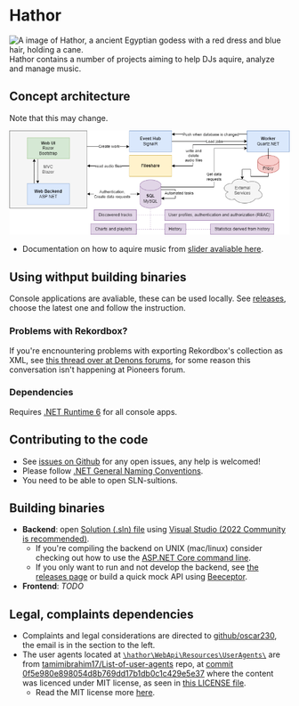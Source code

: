 # Hathor
<img src="https://upload.wikimedia.org/wikipedia/commons/thumb/4/47/Hathor.svg/440px-Hathor.svg.png" alt="A image of Hathor, a ancient Egyptian godess with a red dress and blue hair, holding a cane." width="30vw"/>
Hathor contains a number of projects aiming to help DJs aquire, analyze and manage music.

## Concept architecture
Note that this may change.

![A diagram representing the concept architecture of this project.](https://github.com/oscar230/Hathor/blob/main/docs/concept.drawio.png?raw=true)
- Documentation on how to aquire music from [slider avaliable here](https://github.com/oscar230/Hathor/blob/main/docs/slider.kz.md).

## Using withput building binaries
Console applications are avaliable, these can be used locally.
See [releases](https://github.com/oscar230/hathor/releases), choose the latest one and follow the instruction.
### Problems with Rekordbox?
If you're encnountering problems with exporting Rekordbox's collection as XML, see [this thread over at Denons forums](https://community.enginedj.com/t/no-more-xml-export-in-rekordbox-6-blocks-denon-prime-users-to-access-their-rekordbox-collection/21170/51), for some reason this conversation isn't happening at Pioneers forum.
### Dependencies
Requires [.NET Runtime 6](https://dotnet.microsoft.com/en-us/download/dotnet/6.0) for all console apps.

## Contributing to the code
* See [issues on Github](https://github.com/oscar230/hathor/issues) for any open issues, any help is welcomed!
* Please follow [.NET General Naming Conventions](https://docs.microsoft.com/en-us/dotnet/standard/design-guidelines/general-naming-conventions).
* You need to be able to open SLN-sultions.

## Building binaries
* **Backend**: open [Solution (.sln) file](https://docs.microsoft.com/en-us/visualstudio/extensibility/internals/solution-dot-sln-file?view=vs-2022) using [Visual Studio (2022 Community is recommended)](https://visualstudio.microsoft.com/).
  * If you're compiling the backend on UNIX (mac/linux) consider checking out how to use the [ASP.NET Core command line](https://dotnet.microsoft.com/en-us/learn/aspnet/what-is-aspnet-core).
  * If you only want to run and not develop the backend, see [the releases page](https://github.com/oscar230/hathor/releases) or build a quick mock API using [Beeceptor](https://beeceptor.com/).
* **Frontend**: _TODO_

## Legal, complaints dependencies
- Complaints and legal considerations are directed to [github/oscar230](https://github.com/oscar230), the email is in the section to the left.
- The user agents located at [`\hathor\WebApi\Resources\UserAgents\`](https://github.com/oscar230/hathor/tree/main/WebApi/Resources/UserAgents) are from [tamimibrahim17/List-of-user-agents](https://github.com/tamimibrahim17/List-of-user-agents) repo, at [commit 0f5e980e898054d8b769dd17b1db0c1c429e5e37](https://github.com/tamimibrahim17/List-of-user-agents/commit/0f5e980e898054d8b769dd17b1db0c1c429e5e37) where the content was licenced under MIT license, as seen in [this LICENSE file](https://github.com/tamimibrahim17/List-of-user-agents/commit/d6358528c91b21656597072b8f61a1b2a9224aba).
  - Read the MIT license more [here](https://en.wikipedia.org/wiki/MIT_License).
